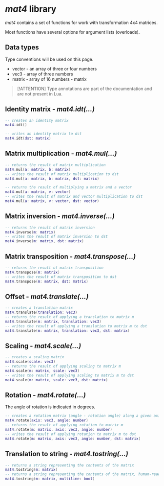 # *mat4* library

*mat4* contains a set of functions for work with transformation 4x4 matrices.

Most functions have several options for argument lists (overloads).

## Data types

Type conventions will be used on this page.
- vector - an array of three or four numbers
- vec3 - array of three numbers
- matrix - array of 16 numbers - matrix

>[!ATTENTION]
> Type annotations are part of the documentation and are not present in Lua.

## Identity matrix - *mat4.idt(...)*

```lua
-- creates an identity matrix
mat4.idt()

-- writes an identity matrix to dst
mat4.idt(dst: matrix)
```

## Matrix multiplication - *mat4.mul(...)*

```lua
-- returns the result of matrix multiplication
mat4.mul(a: matrix, b: matrix)
-- writes the result of matrix multiplication to dst
mat4.mul(a: matrix, b: matrix, dst: matrix)

-- returns the result of multiplying a matrix and a vector
mat4.mul(a: matrix, v: vector)
-- writes the result of matrix and vector multiplication to dst
mat4.mul(a: matrix, v: vector, dst: vector)
```

## Matrix inversion - *mat4.inverse(...)*

```lua
-- returns the result of matrix inversion
mat4.inverse(m: matrix)
-- writes the result of matrix inversion to dst
mat4.inverse(m: matrix, dst: matrix)
```

## Matrix transposition - *mat4.transpose(...)*

```lua
-- returns the result of matrix transposition
mat4.transpose(m: matrix)
-- writes the result of matrix transposition to dst
mat4.transpose(m: matrix, dst: matrix)
```

## Offset - *mat4.translate(...)*

```lua
-- creates a translation matrix
mat4.translate(translation: vec3)
-- returns the result of applying a translation to matrix m
mat4.translate(m: matrix, translation: vec3)
-- writes the result of applying a translation to matrix m to dst
mat4.translate(m: matrix, translation: vec3, dst: matrix)
```
## Scaling - *mat4.scale(...)*

```lua
-- creates a scaling matrix
mat4.scale(scale: vec3)
-- returns the result of applying scaling to matrix m
mat4.scale(m: matrix, scale: vec3)
-- writes the result of applying scaling to matrix m to dst
mat4.scale(m: matrix, scale: vec3, dst: matrix)
```

## Rotation - *mat4.rotate(...)*

The angle of rotation is indicated in degrees.

```lua
-- creates a rotation matrix (angle - rotation angle) along a given axis (axis is an unit vector)
mat4.rotate(axis: vec3, angle: number)
-- returns the result of applying rotation to matrix m
mat4.rotate(m: matrix, axis: vec3, angle: number)
-- writes the result of applying rotation to matrix m to dst
mat4.rotate(m: matrix, axis: vec3, angle: number, dst: matrix)
```

## Translation to string - *mat4.tostring(...)*

```lua
-- returns a string representing the contents of the matrix
mat4.tostring(m: matrix)
-- returns a string representing the contents of the matrix, human-readable if multiline = true
mat4.tostring(m: matrix, multiline: bool)
```
